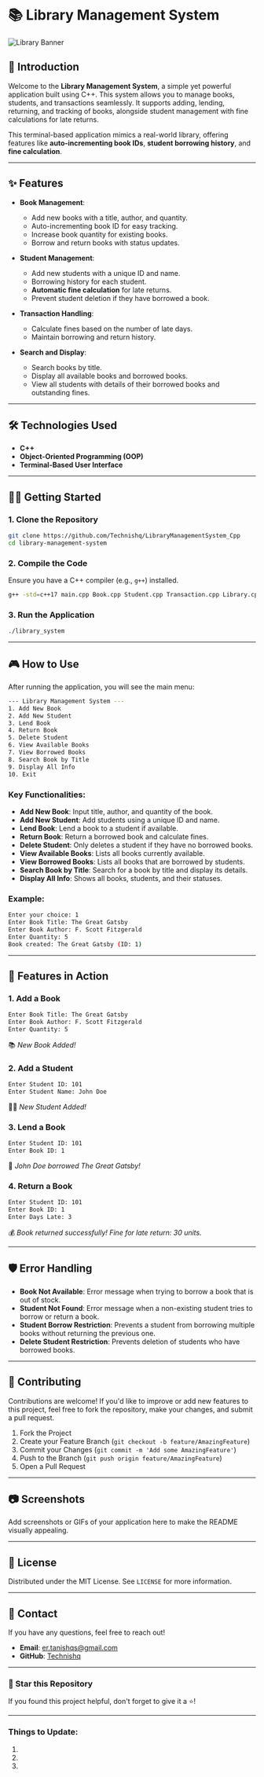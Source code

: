 
# 📚 Library Management System

![Library Banner](https://www.pixel-studios.com/blog/wp-content/uploads/2018/12/012-1200x600.jpg)

## 📖 Introduction
Welcome to the **Library Management System**, a simple yet powerful application built using C++. This system allows you to manage books, students, and transactions seamlessly. It supports adding, lending, returning, and tracking of books, alongside student management with fine calculations for late returns.

This terminal-based application mimics a real-world library, offering features like **auto-incrementing book IDs**, **student borrowing history**, and **fine calculation**.

---

## ✨ Features

- **Book Management**:
  - Add new books with a title, author, and quantity.
  - Auto-incrementing book ID for easy tracking.
  - Increase book quantity for existing books.
  - Borrow and return books with status updates.

- **Student Management**:
  - Add new students with a unique ID and name.
  - Borrowing history for each student.
  - **Automatic fine calculation** for late returns.
  - Prevent student deletion if they have borrowed a book.

- **Transaction Handling**:
  - Calculate fines based on the number of late days.
  - Maintain borrowing and return history.

- **Search and Display**:
  - Search books by title.
  - Display all available books and borrowed books.
  - View all students with details of their borrowed books and outstanding fines.

---

## 🛠️ Technologies Used

- **C++**
- **Object-Oriented Programming (OOP)**
- **Terminal-Based User Interface**

---

## 🧑‍💻 Getting Started

### 1. **Clone the Repository**

```bash
git clone https://github.com/Technishq/LibraryManagementSystem_Cpp
cd library-management-system
```

### 2. **Compile the Code**

Ensure you have a C++ compiler (e.g., `g++`) installed.

```bash
g++ -std=c++17 main.cpp Book.cpp Student.cpp Transaction.cpp Library.cpp -o library_system
```

### 3. **Run the Application**

```bash
./library_system
```

---

## 🎮 How to Use

After running the application, you will see the main menu:

```bash
--- Library Management System ---
1. Add New Book
2. Add New Student
3. Lend Book
4. Return Book
5. Delete Student
6. View Available Books
7. View Borrowed Books
8. Search Book by Title
9. Display All Info
10. Exit
```

### Key Functionalities:

- **Add New Book**: Input title, author, and quantity of the book.
- **Add New Student**: Add students using a unique ID and name.
- **Lend Book**: Lend a book to a student if available.
- **Return Book**: Return a borrowed book and calculate fines.
- **Delete Student**: Only deletes a student if they have no borrowed books.
- **View Available Books**: Lists all books currently available.
- **View Borrowed Books**: Lists all books that are borrowed by students.
- **Search Book by Title**: Search for a book by title and display its details.
- **Display All Info**: Shows all books, students, and their statuses.

### Example:

```bash
Enter your choice: 1
Enter Book Title: The Great Gatsby
Enter Book Author: F. Scott Fitzgerald
Enter Quantity: 5
Book created: The Great Gatsby (ID: 1)
```

---

## 🚀 Features in Action

### 1. **Add a Book**

```bash
Enter Book Title: The Great Gatsby
Enter Book Author: F. Scott Fitzgerald
Enter Quantity: 5
```

📚 *New Book Added!*

### 2. **Add a Student**

```bash
Enter Student ID: 101
Enter Student Name: John Doe
```

🧑‍🎓 *New Student Added!*

### 3. **Lend a Book**

```bash
Enter Student ID: 101
Enter Book ID: 1
```

📖 *John Doe borrowed The Great Gatsby!*

### 4. **Return a Book**

```bash
Enter Student ID: 101
Enter Book ID: 1
Enter Days Late: 3
```

💰 *Book returned successfully! Fine for late return: 30 units.*

---

## 🛡️ Error Handling

- **Book Not Available**: Error message when trying to borrow a book that is out of stock.
- **Student Not Found**: Error message when a non-existing student tries to borrow or return a book.
- **Student Borrow Restriction**: Prevents a student from borrowing multiple books without returning the previous one.
- **Delete Student Restriction**: Prevents deletion of students who have borrowed books.

---

## 🤝 Contributing

Contributions are welcome! If you'd like to improve or add new features to this project, feel free to fork the repository, make your changes, and submit a pull request.

1. Fork the Project
2. Create your Feature Branch (`git checkout -b feature/AmazingFeature`)
3. Commit your Changes (`git commit -m 'Add some AmazingFeature'`)
4. Push to the Branch (`git push origin feature/AmazingFeature`)
5. Open a Pull Request

---

## 📷 Screenshots

Add screenshots or GIFs of your application here to make the README visually appealing.

---

## 📜 License

Distributed under the MIT License. See `LICENSE` for more information.

---

## 💬 Contact

If you have any questions, feel free to reach out!

- **Email**: er.tanishqs@gmail.com
- **GitHub**: [Technishq](https://github.com/technishq)

---

### 🌟 Star this Repository

If you found this project helpful, don't forget to give it a ⭐!

---

### Things to Update:

1.
2.
3.
